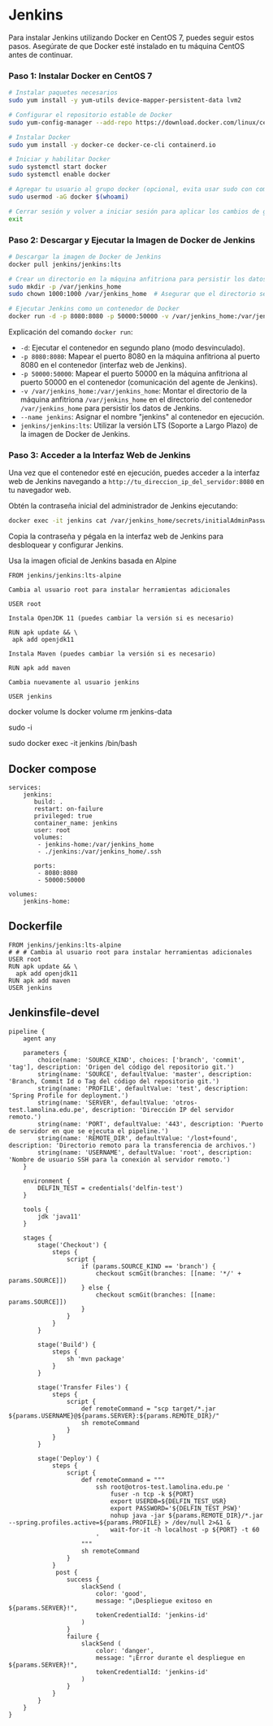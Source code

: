 # Jenkins

Para instalar Jenkins utilizando Docker en CentOS 7, puedes seguir estos pasos. Asegúrate de que Docker esté instalado en tu máquina CentOS antes de continuar.

### Paso 1: Instalar Docker en CentOS 7

```bash
# Instalar paquetes necesarios
sudo yum install -y yum-utils device-mapper-persistent-data lvm2

# Configurar el repositorio estable de Docker
sudo yum-config-manager --add-repo https://download.docker.com/linux/centos/docker-ce.repo

# Instalar Docker
sudo yum install -y docker-ce docker-ce-cli containerd.io

# Iniciar y habilitar Docker
sudo systemctl start docker
sudo systemctl enable docker

# Agregar tu usuario al grupo docker (opcional, evita usar sudo con comandos de docker)
sudo usermod -aG docker $(whoami)

# Cerrar sesión y volver a iniciar sesión para aplicar los cambios de grupo
exit
```

### Paso 2: Descargar y Ejecutar la Imagen de Docker de Jenkins

```bash
# Descargar la imagen de Docker de Jenkins
docker pull jenkins/jenkins:lts

# Crear un directorio en la máquina anfitriona para persistir los datos de Jenkins
sudo mkdir -p /var/jenkins_home
sudo chown 1000:1000 /var/jenkins_home  # Asegurar que el directorio sea propiedad del usuario de Jenkins en el contenedor

# Ejecutar Jenkins como un contenedor de Docker
docker run -d -p 8080:8080 -p 50000:50000 -v /var/jenkins_home:/var/jenkins_home --name jenkins jenkins/jenkins:lts
```

Explicación del comando `docker run`:

- `-d`: Ejecutar el contenedor en segundo plano (modo desvinculado).
- `-p 8080:8080`: Mapear el puerto 8080 en la máquina anfitriona al puerto 8080 en el contenedor (interfaz web de Jenkins).
- `-p 50000:50000`: Mapear el puerto 50000 en la máquina anfitriona al puerto 50000 en el contenedor (comunicación del agente de Jenkins).
- `-v /var/jenkins_home:/var/jenkins_home`: Montar el directorio de la máquina anfitriona `/var/jenkins_home` en el directorio del contenedor `/var/jenkins_home` para persistir los datos de Jenkins.
- `--name jenkins`: Asignar el nombre "jenkins" al contenedor en ejecución.
- `jenkins/jenkins:lts`: Utilizar la versión LTS (Soporte a Largo Plazo) de la imagen de Docker de Jenkins.

### Paso 3: Acceder a la Interfaz Web de Jenkins

Una vez que el contenedor esté en ejecución, puedes acceder a la interfaz web de Jenkins navegando a `http://tu_direccion_ip_del_servidor:8080` en tu navegador web.

Obtén la contraseña inicial del administrador de Jenkins ejecutando:

```bash
docker exec -it jenkins cat /var/jenkins_home/secrets/initialAdminPassword
```

Copia la contraseña y pégala en la interfaz web de Jenkins para desbloquear y configurar Jenkins.

Usa la imagen oficial de Jenkins basada en Alpine

```
FROM jenkins/jenkins:lts-alpine

Cambia al usuario root para instalar herramientas adicionales

USER root

Instala OpenJDK 11 (puedes cambiar la versión si es necesario)

RUN apk update && \
 apk add openjdk11

Instala Maven (puedes cambiar la versión si es necesario)

RUN apk add maven

Cambia nuevamente al usuario jenkins

USER jenkins
```

docker volume ls
docker volume rm jenkins-data

sudo -i

sudo docker exec -it jenkins /bin/bash

## Docker compose

```
services:
    jenkins:
       build: .
       restart: on-failure
       privileged: true
       container_name: jenkins
       user: root
       volumes:
        - jenkins-home:/var/jenkins_home
        - ./jenkins:/var/jenkins_home/.ssh

       ports:
        - 8080:8080
        - 50000:50000

volumes:
    jenkins-home:
```

## Dockerfile

```
FROM jenkins/jenkins:lts-alpine
# # # Cambia al usuario root para instalar herramientas adicionales
USER root
RUN apk update && \
  apk add openjdk11
RUN apk add maven
USER jenkins
```

## Jenkinsfile-devel

```
pipeline {
    agent any

    parameters {
        choice(name: 'SOURCE_KIND', choices: ['branch', 'commit', 'tag'], description: 'Origen del código del repositorio git.')
        string(name: 'SOURCE', defaultValue: 'master', description: 'Branch, Commit Id o Tag del código del repositorio git.')
        string(name: 'PROFILE', defaultValue: 'test', description: 'Spring Profile for deployment.')
        string(name: 'SERVER', defaultValue: 'otros-test.lamolina.edu.pe', description: 'Dirección IP del servidor remoto.')
        string(name: 'PORT', defaultValue: '443', description: 'Puerto de servidor en que se ejecuta el pipeline.')
        string(name: 'REMOTE_DIR', defaultValue: '/lost+found', description: 'Directorio remoto para la transferencia de archivos.')
        string(name: 'USERNAME', defaultValue: 'root', description: 'Nombre de usuario SSH para la conexión al servidor remoto.')
    }

    environment {
        DELFIN_TEST = credentials('delfin-test')
    }

    tools {
        jdk 'java11'
    }

    stages {
        stage('Checkout') {
            steps {
                script {
                    if (params.SOURCE_KIND == 'branch') {
                        checkout scmGit(branches: [[name: '*/' + params.SOURCE]])
                    } else {
                        checkout scmGit(branches: [[name: params.SOURCE]])
                    }
                }
            }
        }

        stage('Build') {
            steps {
                sh 'mvn package'
            }
        }

        stage('Transfer Files') {
            steps {
                script {
                    def remoteCommand = "scp target/*.jar ${params.USERNAME}@${params.SERVER}:${params.REMOTE_DIR}/"
                    sh remoteCommand
                }
            }
        }

        stage('Deploy') {
            steps {
                script {
                    def remoteCommand = """
                        ssh root@otros-test.lamolina.edu.pe '
                            fuser -n tcp -k ${PORT}
                            export USERDB=${DELFIN_TEST_USR}
                            export PASSWORD='${DELFIN_TEST_PSW}'
                            nohup java -jar ${params.REMOTE_DIR}/*.jar --spring.profiles.active=${params.PROFILE} > /dev/null 2>&1 &
                            wait-for-it -h localhost -p ${PORT} -t 60
                        '
                    """
                    sh remoteCommand
                }
            }
             post {
                success {
                    slackSend (
                        color: 'good',
                        message: "¡Despliegue exitoso en ${params.SERVER}!",
                        tokenCredentialId: 'jenkins-id'
                    )
                }
                failure {
                    slackSend (
                        color: 'danger',
                        message: "¡Error durante el despliegue en ${params.SERVER}!",
                        tokenCredentialId: 'jenkins-id'
                    )
                }
            }
        }
    }
}
```
